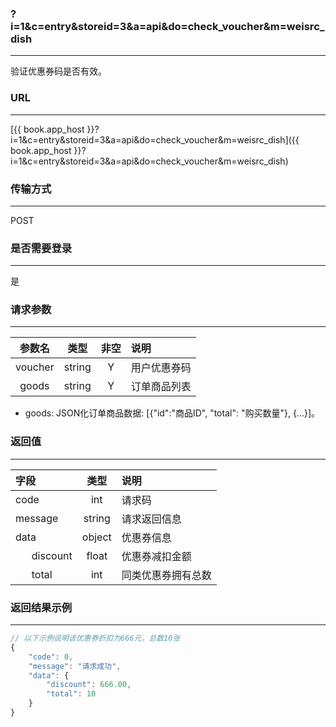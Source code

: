 ### ?i=1&c=entry&storeid=3&a=api&do=check_voucher&m=weisrc_dish

---

验证优惠券码是否有效。

### URL

---

[{{ book.app_host }}?i=1&c=entry&storeid=3&a=api&do=check_voucher&m=weisrc_dish]({{ book.app_host }}?i=1&c=entry&storeid=3&a=api&do=check_voucher&m=weisrc_dish)

### 传输方式

---

POST

### 是否需要登录

---

是


### 请求参数

---

| 参数名 | 类型 | 非空 | 说明 |
| :---: | :---: | :---: | :--- |
| voucher | string | Y | 用户优惠券码 |
| goods | string | Y | 订单商品列表 |

- goods: JSON化订单商品数据: [{"id":"商品ID", "total": "购买数量"}, {...}]。


### 返回值

---

| 字段 | 类型 | 说明 |
| :--- | :---: | :--- |
| code | int | 请求码 |
| message | string | 请求返回信息 |
| data  | object | 优惠券信息 |
|&nbsp;&nbsp;&nbsp;&nbsp;&nbsp;&nbsp;discount | float | 优惠券减扣金额 |
|&nbsp;&nbsp;&nbsp;&nbsp;&nbsp;&nbsp;total | int | 同类优惠券拥有总数 |

### 返回结果示例

---

``` js
// 以下示例说明该优惠券折扣为666元，总数10张
{
    "code": 0,
    "message": "请求成功",
    "data": {
        "discount": 666.00,
        "total": 10
    }
}
```